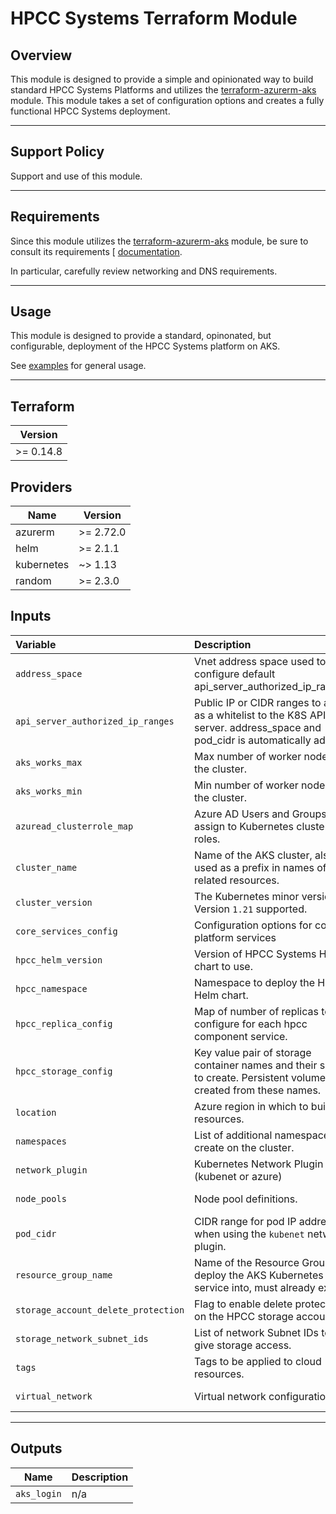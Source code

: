# HPCC Systems Terraform Module

## Overview

This module is designed to provide a simple and opinionated way to build standard HPCC Systems Platforms and utilizes the [terraform-azurerm-aks](https://github.com/LexisNexis-RBA/terraform-azurerm-aks) module. This module takes a set of configuration options and creates a fully functional HPCC Systems deployment.

---

## Support Policy

Support and use of this module.

---

## Requirements

Since this module utilizes the [terraform-azurerm-aks](https://github.com/LexisNexis-RBA/terraform-azurerm-aks) module, be sure to consult its requirements [
[documentation](https://github.com/LexisNexis-RBA/terraform-azurerm-aks/docs).

In particular, carefully review networking and DNS requirements.

---

## Usage

This module is designed to provide a standard, opinonated, but configurable, deployment of the HPCC Systems platform on AKS.

See [examples](/examples) for general usage. 

---

## Terraform

| Version   |
|-----------|
| >= 0.14.8 |

## Providers

| Name       | Version   |
|------------|-----------|
| azurerm    | >= 2.72.0 |
| helm       | >= 2.1.1  |
| kubernetes | ~> 1.13   |
| random     | >= 2.3.0  |

## Inputs

| **Variable**                       | **Description**                                                                                                           | **Type**                                        | **Default**       | **Required** |
|:-----------------------------------|:--------------------------------------------------------------------------------------------------------------------------|:------------------------------------------------|:------------------|:------------:|
| `address_space`                    | Vnet address space used to configure default api_server_authorized_ip_ranges.                                             | `list(string)`                                  | `nil`             | `yes`         |
| `api_server_authorized_ip_ranges`  | Public IP or CIDR ranges to apply as a whitelist to the K8S API server.  address_space and pod_cidr is automatically added| `map(string)`                                   | `nil`             | `no`         |
| `aks_works_max`                    | Max number of worker node in the cluster.                                                                                 | `number`                                        | `3`             | `no`         |
| `aks_works_min`                    | Min number of worker node in the cluster.                                                                                 | `number`                                        | `3`             | `no`         |
| `azuread_clusterrole_map`          | Azure AD Users and Groups to assign to Kubernetes cluster roles.                                                          | `object(map(string))` _(see aks documentation)_ | `{}`              | `no`         |
| `cluster_name`                     | Name of the AKS cluster, also used as a prefix in names of related resources.                                             | `string`                                        | `nil`             | `yes`        |
| `cluster_version`                  | The Kubernetes minor version. Version `1.21` supported.                                                                   | `string`                                        | `"1.21"`          | `no`         |
| `core_services_config`             | Configuration options for core platform services                                                                          | `any` _(see aks documentation)_                 | `nil`             | `yes`        |
| `hpcc_helm_version`                | Version of HPCC Systems Helm chart to use.                                                                                | `string`                                        | `8.2.10-1`        | `no`         |
| `hpcc_namespace`                   | Namespace to deploy the HPCC Helm chart.                                                                                  | `string`                                        | `hpcc`            | `no`         |
| `hpcc_replica_config`              | Map of number of replicas to configure for each hpcc component service.                                                   | `map(number)`                                   | `hpcc`            | `no`         |
| `hpcc_storage_config`              | Key value pair of storage container names and their sizes to create. Persistent volumes are created from these names.     | `map(object)`                                   | `{}`             | `no`         |
| `location`                         | Azure region in which to build resources.                                                                                 | `string`                                        | `nil`             | `yes`        |
| `namespaces`                       | List of additional namespaces to create on the cluster.                                                                   | `list(string)`                                  | `[]`              | `no`         |
| `network_plugin`                   | Kubernetes Network Plugin (kubenet or azure)                                                                              | `string`                                        | `"kubenet"`       | `no`         |
| `node_pools`                       | Node pool definitions.                                                                                                    | `list(object())` _(see aks documentation)_      | `nil`             | `yes`        |
| `pod_cidr`                         | CIDR range for pod IP addresses when using the `kubenet` network plugin.                                                  | `string`                                        | `"100.65.0.0/16"` | `no`         |
| `resource_group_name`              | Name of the Resource Group to deploy the AKS Kubernetes service into, must already exist.                                 | `string`                                        | `nil`             | `yes`        |
| `storage_account_delete_protection`| Flag to enable delete protection on the HPCC storage account.                                                             | `bool`                                          | `true`            | `no`         |
| `storage_network_subnet_ids`       | List of network Subnet IDs to give storage access.                                                                        | `list(string)`                                  | `nil`             | `yes`        |
| `tags`                             | Tags to be applied to cloud resources.                                                                                    | `map(string)`                                   | `{}`              | `no`         |
| `virtual_network`                  | Virtual network configuration.                                                                                            | `object(map)` _(see aks documentation)_         | `nil`             | `yes`        |

---

## Outputs

| Name        | Description |
|-------------|-------------|
| `aks_login` | n/a         |
